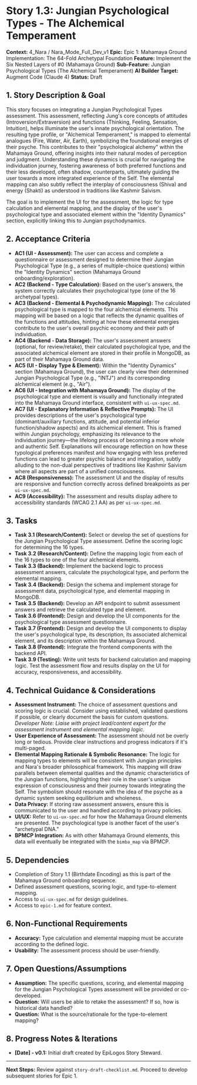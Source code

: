 # Story 1.3: Jungian Psychological Types - The Alchemical Temperament

**Context:** 4_Nara / Nara_Mode_Full_Dev_v1
**Epic:** Epic 1: Mahamaya Ground Implementation: The 64-Fold Archetypal Foundation
**Feature:** Implement the Six Nested Layers of #0 (Mahamaya Ground)
**Sub-Feature:** Jungian Psychological Types (The Alchemical Temperament)
**AI Builder Target:** Augment Code (Claude 4)
**Status:** Draft

## 1. Story Description & Goal

This story focuses on integrating a Jungian Psychological Types assessment. This assessment, reflecting Jung's core concepts of attitudes (Introversion/Extraversion) and functions (Thinking, Feeling, Sensation, Intuition), helps illuminate the user's innate psychological orientation. The resulting type profile, or "Alchemical Temperament," is mapped to elemental analogues (Fire, Water, Air, Earth), symbolizing the foundational energies of their psyche. This contributes to their "psychological alchemy" within the Mahamaya Ground, offering insights into their natural modes of perception and judgment. Understanding these dynamics is crucial for navigating the individuation journey, fostering awareness of both preferred functions and their less developed, often shadow, counterparts, ultimately guiding the user towards a more integrated experience of the Self. The elemental mapping can also subtly reflect the interplay of consciousness (Shiva) and energy (Shakti) as understood in traditions like Kashmir Saivism.

The goal is to implement the UI for the assessment, the logic for type calculation and elemental mapping, and the display of the user's psychological type and associated element within the "Identity Dynamics" section, explicitly linking this to Jungian psychodynamics.

## 2. Acceptance Criteria

*   **AC1 (UI - Assessment):** The user can access and complete a questionnaire or assessment designed to determine their Jungian Psychological Type (e.g., a series of multiple-choice questions) within the "Identity Dynamics" section (Mahamaya Ground onboarding/exploration).
*   **AC2 (Backend - Type Calculation):** Based on the user's answers, the system correctly calculates their psychological type (one of the 16 archetypal types).
*   **AC3 (Backend - Elemental & Psychodynamic Mapping):** The calculated psychological type is mapped to the four alchemical elements. This mapping will be based on a logic that reflects the dynamic qualities of the functions and attitudes, hinting at how these elemental energies contribute to the user's overall psychic economy and their path of individuation.
*   **AC4 (Backend - Data Storage):** The user's assessment answers (optional, for review/retake), their calculated psychological type, and the associated alchemical element are stored in their profile in MongoDB, as part of their Mahamaya Ground data.
*   **AC5 (UI - Display Type & Element):** Within the "Identity Dynamics" section (Mahamaya Ground), the user can clearly view their determined Jungian Psychological Type (e.g., "INTJ") and its corresponding alchemical element (e.g., "Air").
*   **AC6 (UI - Integration with Mahamaya Ground):** The display of the psychological type and element is visually and functionally integrated into the Mahamaya Ground interface, consistent with `ui-ux-spec.md`.
*   **AC7 (UI - Explanatory Information & Reflective Prompts):** The UI provides descriptions of the user's psychological type (dominant/auxiliary functions, attitude, and potential inferior function/shadow aspects) and its alchemical element. This is framed within Jungian psychology, emphasizing its relevance to the individuation journey—the lifelong process of becoming a more whole and authentic Self. Explanations will encourage reflection on how these typological preferences manifest and how engaging with less preferred functions can lead to greater psychic balance and integration, subtly alluding to the non-dual perspectives of traditions like Kashmir Saivism where all aspects are part of a unified consciousness.
*   **AC8 (Responsiveness):** The assessment UI and the display of results are responsive and function correctly across defined breakpoints as per `ui-ux-spec.md`.
*   **AC9 (Accessibility):** The assessment and results display adhere to accessibility standards (WCAG 2.1 AA) as per `ui-ux-spec.md`.

## 3. Tasks

*   **Task 3.1 (Research/Content):** Select or develop the set of questions for the Jungian Psychological Type assessment. Define the scoring logic for determining the 16 types.
*   **Task 3.2 (Research/Content):** Define the mapping logic from each of the 16 types to one of the four alchemical elements.
*   **Task 3.3 (Backend):** Implement the backend logic to process assessment answers, calculate the psychological type, and perform the elemental mapping.
*   **Task 3.4 (Backend):** Design the schema and implement storage for assessment data, psychological type, and elemental mapping in MongoDB.
*   **Task 3.5 (Backend):** Develop an API endpoint to submit assessment answers and retrieve the calculated type and element.
*   **Task 3.6 (Frontend):** Design and develop the UI components for the psychological type assessment questionnaire.
*   **Task 3.7 (Frontend):** Design and develop the UI components to display the user's psychological type, its description, its associated alchemical element, and its description within the Mahamaya Ground.
*   **Task 3.8 (Frontend):** Integrate the frontend components with the backend API.
*   **Task 3.9 (Testing):** Write unit tests for backend calculation and mapping logic. Test the assessment flow and results display on the UI for accuracy, responsiveness, and accessibility.

## 4. Technical Guidance & Considerations

*   **Assessment Instrument:** The choice of assessment questions and scoring logic is crucial. Consider using established, validated questions if possible, or clearly document the basis for custom questions. *Developer Note: Liaise with project lead/content expert for the assessment instrument and elemental mapping logic.*
*   **User Experience of Assessment:** The assessment should not be overly long or tedious. Provide clear instructions and progress indicators if it's multi-paged.
*   **Elemental Mapping Rationale & Symbolic Resonance:** The logic for mapping types to elements will be consistent with Jungian principles and Nara's broader philosophical framework. This mapping will draw parallels between elemental qualities and the dynamic characteristics of the Jungian functions, highlighting their role in the user's unique expression of consciousness and their journey towards integrating the Self. The symbolism should resonate with the idea of the psyche as a dynamic system seeking equilibrium and wholeness.
*   **Data Privacy:** If storing raw assessment answers, ensure this is communicated to the user and handled according to privacy policies.
*   **UI/UX:** Refer to `ui-ux-spec.md` for how the Mahamaya Ground elements are presented. The psychological type is another facet of the user's "archetypal DNA."
*   **BPMCP Integration:** As with other Mahamaya Ground elements, this data will eventually be integrated with the `bimba_map` via BPMCP.

## 5. Dependencies

*   Completion of Story 1.1 (Birthdate Encoding) as this is part of the Mahamaya Ground onboarding sequence.
*   Defined assessment questions, scoring logic, and type-to-element mapping.
*   Access to `ui-ux-spec.md` for design guidelines.
*   Access to `epic-1.md` for feature context.

## 6. Non-Functional Requirements

*   **Accuracy:** Type calculation and elemental mapping must be accurate according to the defined logic.
*   **Usability:** The assessment process should be user-friendly.

## 7. Open Questions/Assumptions

*   **Assumption:** The specific questions, scoring, and elemental mapping for the Jungian Psychological Types assessment will be provided or co-developed.
*   **Question:** Will users be able to retake the assessment? If so, how is historical data handled?
*   **Question:** What is the source/rationale for the type-to-element mapping?

## 8. Progress Notes & Iterations

*   **[Date] - v0.1:** Initial draft created by EpiLogos Story Steward.

---
**Next Steps:** Review against `story-draft-checklist.md`. Proceed to develop subsequent stories for Epic 1.